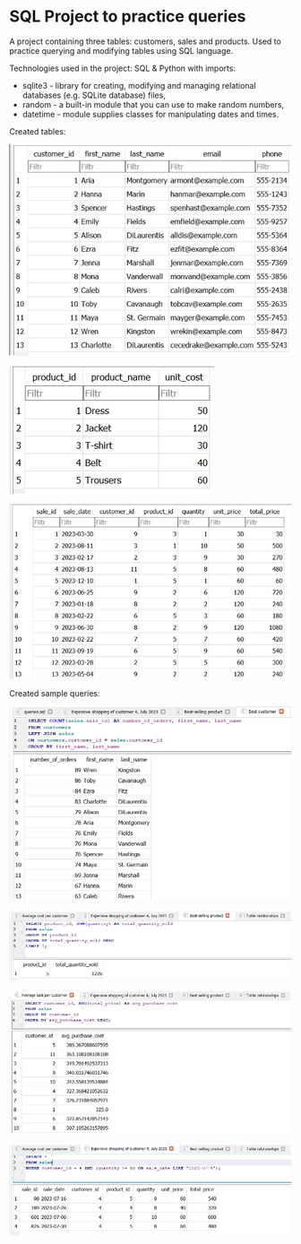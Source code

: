 # SQL Project to practice queries

A project containing three tables: customers, sales and products.
Used to practice querying and modifying tables using SQL language.

Technologies used in the project: SQL & Python with imports:
- sqlite3 - library for creating, modifying and managing relational databases (e.g. SQLite database) files,
- random - a built-in module that you can use to make random numbers,
- datetime - module supplies classes for manipulating dates and times.

Created tables:

![1](https://github.com/weronikaabednarz/SQL-and-Python/blob/main/screenshots/customers_table.jpg)

![2](https://github.com/weronikaabednarz/SQL-and-Python/blob/main/screenshots/products_table.jpg)

![3](https://github.com/weronikaabednarz/SQL-and-Python/blob/main/screenshots/sales_table.jpg)

Created sample queries:

![4](https://github.com/weronikaabednarz/SQL-and-Python/blob/main/screenshots/fourth_query.jpg)

![5](https://github.com/weronikaabednarz/SQL-and-Python/blob/main/screenshots/third_query.jpg)

![6](https://github.com/weronikaabednarz/SQL-and-Python/blob/main/screenshots/first_query.jpg)

![7](https://github.com/weronikaabednarz/SQL-and-Python/blob/main/screenshots/second_query.jpg)
